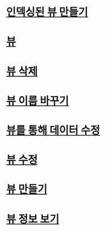 # [인덱싱된 뷰 만들기](create-indexed-views.md)
# [뷰](views.md)
# [뷰 삭제](delete-views.md)
# [뷰 이름 바꾸기](rename-views.md)
# [뷰를 통해 데이터 수정](modify-data-through-a-view.md)
# [뷰 수정](modify-views.md)
# [뷰 만들기](create-views.md)
# [뷰 정보 보기](get-information-about-a-view.md)
